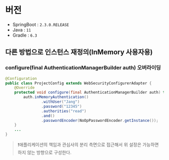 # 버전
- SpringBoot : `2.3.0.RELEASE`
- Java : `11`
- Gradle : `6.3`

## 다른 방법으로 인스턴스 재정의(InMemory 사용자용)
### configure(final AuthenticationManagerBuilder auth) 오버라이딩
```java
@Configuration
public class ProjectConfig extends WebSecurityConfigurerAdapter {
    @Override
    protected void configure(final AuthenticationManagerBuilder auth) throws Exception {
        auth.inMemoryAuthentication()
                .withUser("Jang")
                .password("12345")
                .authorities("read")
                .and()
                .passwordEncoder(NoOpPasswordEncoder.getInstance());
    }
    ...
}
```
> ❗애플리케이션의 책임과 관심사의 분리 측면으로 접근해서 위 설정은 가능하면 하지 않는 방향으로 구성한다.
